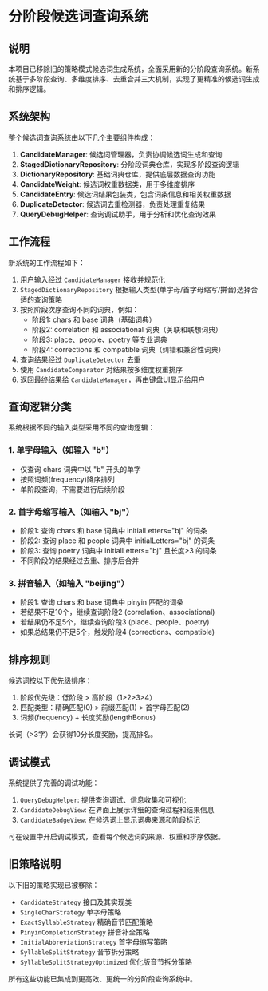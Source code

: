 # 分阶段候选词查询系统

## 说明

本项目已移除旧的策略模式候选词生成系统，全面采用新的分阶段查询系统。新系统基于多阶段查询、多维度排序、去重合并三大机制，实现了更精准的候选词生成和排序逻辑。

## 系统架构

整个候选词查询系统由以下几个主要组件构成：

1. **CandidateManager**: 候选词管理器，负责协调候选词生成和查询
2. **StagedDictionaryRepository**: 分阶段词典仓库，实现多阶段查询逻辑
3. **DictionaryRepository**: 基础词典仓库，提供底层数据查询功能
4. **CandidateWeight**: 候选词权重数据类，用于多维度排序
5. **CandidateEntry**: 候选词结果包装类，包含词条信息和相关权重数据
6. **DuplicateDetector**: 候选词去重检测器，负责处理重复结果
7. **QueryDebugHelper**: 查询调试助手，用于分析和优化查询效果

## 工作流程

新系统的工作流程如下：

1. 用户输入经过 `CandidateManager` 接收并规范化
2. `StagedDictionaryRepository` 根据输入类型(单字母/首字母缩写/拼音)选择合适的查询策略
3. 按照阶段次序查询不同的词典，例如：
   - 阶段1: chars 和 base 词典（基础词典）
   - 阶段2: correlation 和 associational 词典（关联和联想词典）
   - 阶段3: place、people、poetry 等专业词典
   - 阶段4: corrections 和 compatible 词典（纠错和兼容性词典）
4. 查询结果经过 `DuplicateDetector` 去重
5. 使用 `CandidateComparator` 对结果按多维度权重排序
6. 返回最终结果给 `CandidateManager`，再由键盘UI显示给用户

## 查询逻辑分类

系统根据不同的输入类型采用不同的查询逻辑：

### 1. 单字母输入（如输入 "b"）

- 仅查询 chars 词典中以 "b" 开头的单字
- 按照词频(frequency)降序排列
- 单阶段查询，不需要进行后续阶段

### 2. 首字母缩写输入（如输入 "bj"）

- 阶段1: 查询 chars 和 base 词典中 initialLetters="bj" 的词条
- 阶段2: 查询 place 和 people 词典中 initialLetters="bj" 的词条
- 阶段3: 查询 poetry 词典中 initialLetters="bj" 且长度>3 的词条
- 不同阶段的结果经过去重、排序后合并

### 3. 拼音输入（如输入 "beijing"）

- 阶段1: 查询 chars 和 base 词典中 pinyin 匹配的词条
- 若结果不足10个，继续查询阶段2 (correlation、associational)
- 若结果仍不足5个，继续查询阶段3 (place、people、poetry)
- 如果总结果仍不足5个，触发阶段4 (corrections、compatible)

## 排序规则

候选词按以下优先级排序：

1. 阶段优先级：低阶段 > 高阶段（1>2>3>4）
2. 匹配类型：精确匹配(0) > 前缀匹配(1) > 首字母匹配(2)
3. 词频(frequency) + 长度奖励(lengthBonus)

长词（>3字）会获得10分长度奖励，提高排名。

## 调试模式

系统提供了完善的调试功能：

1. `QueryDebugHelper`: 提供查询调试、信息收集和可视化
2. `CandidateDebugView`: 在界面上展示详细的查询过程和结果信息
3. `CandidateBadgeView`: 在候选词上显示词典来源和阶段标记

可在设置中开启调试模式，查看每个候选词的来源、权重和排序依据。

## 旧策略说明

以下旧的策略实现已被移除：

- `CandidateStrategy` 接口及其实现类
- `SingleCharStrategy` 单字母策略
- `ExactSyllableStrategy` 精确音节匹配策略
- `PinyinCompletionStrategy` 拼音补全策略
- `InitialAbbreviationStrategy` 首字母缩写策略
- `SyllableSplitStrategy` 音节拆分策略
- `SyllableSplitStrategyOptimized` 优化版音节拆分策略

所有这些功能已集成到更高效、更统一的分阶段查询系统中。 